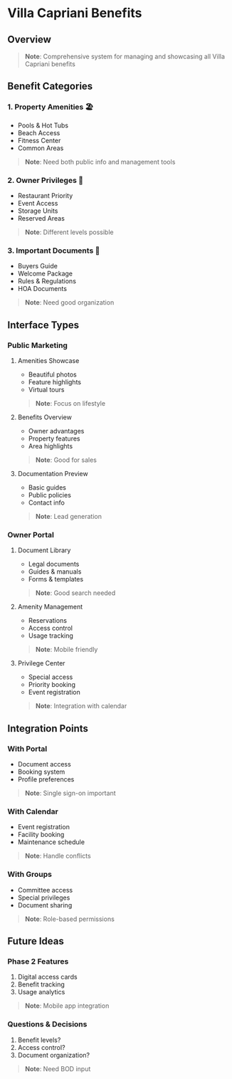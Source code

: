 # Villa Capriani Benefits

## Overview
> **Note**: Comprehensive system for managing and showcasing all Villa Capriani benefits

## Benefit Categories

### 1. Property Amenities 🏖
- Pools & Hot Tubs
- Beach Access
- Fitness Center
- Common Areas
> **Note**: Need both public info and management tools

### 2. Owner Privileges 🎉
- Restaurant Priority
- Event Access
- Storage Units
- Reserved Areas
> **Note**: Different levels possible

### 3. Important Documents 📄
- Buyers Guide
- Welcome Package
- Rules & Regulations
- HOA Documents
> **Note**: Need good organization

## Interface Types

### Public Marketing
1. Amenities Showcase
   - Beautiful photos
   - Feature highlights
   - Virtual tours
   > **Note**: Focus on lifestyle

2. Benefits Overview
   - Owner advantages
   - Property features
   - Area highlights
   > **Note**: Good for sales

3. Documentation Preview
   - Basic guides
   - Public policies
   - Contact info
   > **Note**: Lead generation

### Owner Portal
1. Document Library
   - Legal documents
   - Guides & manuals
   - Forms & templates
   > **Note**: Good search needed

2. Amenity Management
   - Reservations
   - Access control
   - Usage tracking
   > **Note**: Mobile friendly

3. Privilege Center
   - Special access
   - Priority booking
   - Event registration
   > **Note**: Integration with calendar

## Integration Points

### With Portal
- Document access
- Booking system
- Profile preferences
> **Note**: Single sign-on important

### With Calendar
- Event registration
- Facility booking
- Maintenance schedule
> **Note**: Handle conflicts

### With Groups
- Committee access
- Special privileges
- Document sharing
> **Note**: Role-based permissions

## Future Ideas

### Phase 2 Features
1. Digital access cards
2. Benefit tracking
3. Usage analytics
> **Note**: Mobile app integration

### Questions & Decisions
1. Benefit levels?
2. Access control?
3. Document organization?
> **Note**: Need BOD input
